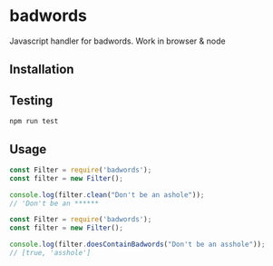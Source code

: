 # badwords
Javascript handler for badwords. Work in browser & node

## Installation

## Testing

``` npm run test ```

## Usage

```javascript
const Filter = require('badwords');
const filter = new Filter();

console.log(filter.clean("Don't be an ashole"));
// 'Don't be an ******
```

```javascript
const Filter = require('badwords');
const filter = new Filter();

console.log(filter.doesContainBadwords("Don't be an asshole"));
// [true, 'asshole']
```


